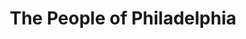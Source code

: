 ---
pid: FS110
title: The People of Philadelphia
location_transcription: City Hall
zipcode: '19104'
outside_phl: 
neighborhood: University City,Belmont,Parkside,Powelton Village
age: '20'
age_range: 20-29
instagram: 
image_file_name: FS_110.jpg
proposal_transcription: Show the welcoming & open, yet very diverse people that come
  together, from near and far, to be a part of this historic city. A collection of
  faces & stories, all intertwined
topic: Inclusivity,Philadelphia
topic_summary: 0, 0
type: Image
keywords_other: 
credit: Luke
image_labels: 
twitter: 
facebook: 
permalink: "/monuments/fs110/"
layout: item-page
---